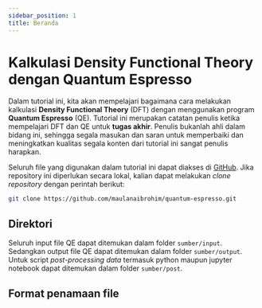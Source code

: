 ```yaml
---
sidebar_position: 1
title: Beranda
---
```


# Kalkulasi Density Functional Theory dengan Quantum Espresso

Dalam tutorial ini, kita akan mempelajari bagaimana cara melakukan kalkulasi **Density Functional Theory** (DFT) dengan menggunakan program **Quantum Espresso** (QE). Tutorial ini merupakan catatan penulis ketika mempelajari DFT dan QE untuk **tugas akhir**. Penulis bukanlah ahli dalam bidang ini, sehingga segala masukan dan saran untuk memperbaiki dan meningkatkan kualitas segala konten dari tutorial ini sangat penulis harapkan.

Seluruh file yang digunakan dalam tutorial ini dapat diakses di [GitHub](https://github.com/maulanaibrohim/quantum-espresso).
Jika repository ini diperlukan secara lokal, kalian dapat melakukan *clone repository* dengan perintah berikut:

```bash
git clone https://github.com/maulanaibrohim/quantum-espresso.git
```

## Direktori

Seluruh input file QE dapat ditemukan dalam folder `sumber/input`. Sedangkan output file QE dapat ditemukan dalam folder `sumber/output`. Untuk script *post-processing data* termasuk python maupun jupyter notebook dapat ditemukan dalam folder `sumber/post`.

## Format penamaan file
